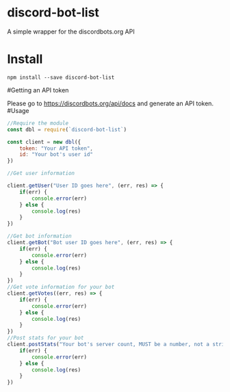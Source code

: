 # discord-bot-list
A simple wrapper for the discordbots.org API

# Install
`npm install --save discord-bot-list`

#Getting an API token

Please go to https://discordbots.org/api/docs and generate an API token.
#Usage
```js
//Require the module
const dbl = require(`discord-bot-list`)

const client = new dbl({
    token: "Your API token",
    id: "Your bot's user id"
})

//Get user information

client.getUser("User ID goes here", (err, res) => {
    if(err) {
        console.error(err)
    } else {
        console.log(res)
    }
})

//Get bot information
client.getBot("Bot user ID goes here", (err, res) => {
    if(err) {
        console.error(err)
    } else {
        console.log(res)
    }
})
//Get vote information for your bot
client.getVotes((err, res) => {
    if(err) {
        console.error(err)
    } else {
        console.log(res)
    }
})
//Post stats for your bot
client.postStats("Your bot's server count, MUST be a number, not a string", (err, res) => {
    if(err) {
        console.error(err)
    } else {
        console.log(res)
    }
})
```